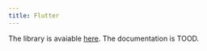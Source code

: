 ```yaml
---
title: Flutter
---
```


The library is avaiable [here](https://github.com/UnifiedPush/flutter-connector/). The documentation is TOOD.
